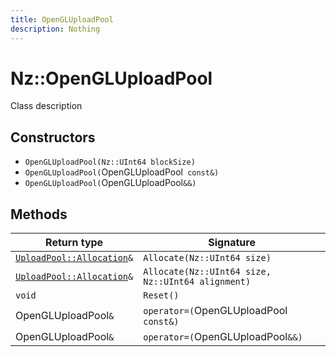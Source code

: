 ```yaml
---
title: OpenGLUploadPool
description: Nothing
---
```


# Nz::OpenGLUploadPool

Class description

## Constructors

- `OpenGLUploadPool(Nz::UInt64 blockSize)`
- `OpenGLUploadPool(`OpenGLUploadPool` const&)`
- `OpenGLUploadPool(`OpenGLUploadPool`&&)`

## Methods

| Return type | Signature |
| ----------- | --------- |
| [`UploadPool::Allocation`](documentation/generated/Renderer/UploadPool.Allocation.md)`&` | `Allocate(Nz::UInt64 size)` |
| [`UploadPool::Allocation`](documentation/generated/Renderer/UploadPool.Allocation.md)`&` | `Allocate(Nz::UInt64 size, Nz::UInt64 alignment)` |
| `void` | `Reset()` |
| OpenGLUploadPool`&` | `operator=(`OpenGLUploadPool` const&)` |
| OpenGLUploadPool`&` | `operator=(`OpenGLUploadPool`&&)` |
